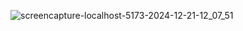 ![screencapture-localhost-5173-2024-12-21-12_07_51](https://github.com/user-attachments/assets/b892e47a-3301-4de5-a0b2-d58a45b05953)
